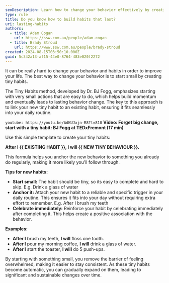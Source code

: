 ```yaml
---
seoDescription: Learn how to change your behavior effectively by creating tiny habits.
type: rule
title: Do you know how to build habits that last?
uri: lasting-habits
authors:
  - title: Adam Cogan
    url: https://ssw.com.au/people/adam-cogan
  - title: Brady Stroud
    url: https://www.ssw.com.au/people/brady-stroud
created: 2024-08-15T03:50:10.000Z
guid: 5c342a13-af15-44e0-8764-483e020f2272
---
```


It can be really hard to change your behavior and habits in order to improve your life. The best way to change your behavior is to start small by creating tiny habits.

The Tiny Habits method, developed by Dr. BJ Fogg, emphasizes starting with very small actions that are easy to do, which helps build momentum and eventually leads to lasting behavior change. The key to this approach is to link your new tiny habit to an existing habit, ensuring it fits seamlessly into your daily routine.

<!--endintro-->

`youtube: https://youtu.be/AdKUJxjn-R8?t=810`
**Video: Forget big change, start with a tiny habit: BJ Fogg at TEDxFremont (17 min)**

Use this simple template to create your tiny habits:

**After I {{ EXISTING HABIT }}, I will {{ NEW TINY BEHAVIOUR }}.**

This formula helps you anchor the new behavior to something you already do regularly, making it more likely you'll follow through.

**Tips for new habits:**

* **Start small:** The habit should be tiny, so its easy to complete and hard to skip.
  E.g. Drink a glass of water
* **Anchor it:** Attach your new habit to a reliable and specific trigger in your daily routine. This ensures it fits into your day without requiring extra effort to remember.
  E.g. After I brush my teeth
* **Celebrate immediately:** Reinforce your habit by celebrating immediately after completing it. This helps create a positive association with the behavior.

**Examples:**

* **After I** brush my teeth, **I will** floss one tooth.
* **After I** pour my morning coffee, **I will** drink a glass of water.
* **After I** start the toaster, **I will** do 5 push-ups.

By starting with something small, you remove the barrier of feeling overwhelmed, making it easier to stay consistent. As these tiny habits become automatic, you can gradually expand on them, leading to significant and sustainable changes over time.
